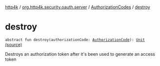 [http4k](../../index.md) / [org.http4k.security.oauth.server](../index.md) / [AuthorizationCodes](index.md) / [destroy](./destroy.md)

# destroy

`abstract fun destroy(authorizationCode: `[`AuthorizationCode`](../-authorization-code/index.md)`): `[`Unit`](https://kotlinlang.org/api/latest/jvm/stdlib/kotlin/-unit/index.html) [(source)](https://github.com/http4k/http4k/blob/master/http4k-security-oauth/src/main/kotlin/org/http4k/security/oauth/server/AuthorizationCodes.kt#L27)

Destroys an authorization token after it's been used to generate an access token

